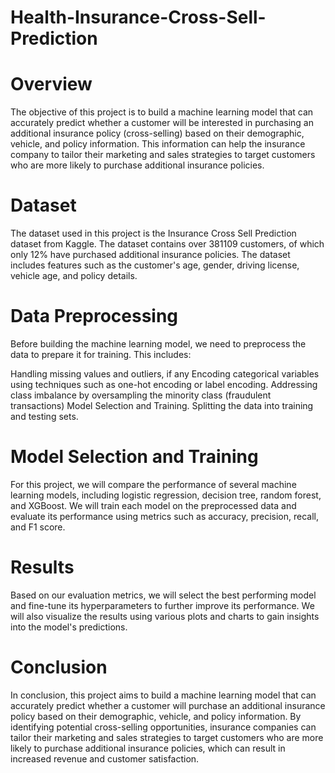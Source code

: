 # Health-Insurance-Cross-Sell-Prediction

# Overview
The objective of this project is to build a machine learning model that can accurately predict whether a customer will be interested in purchasing an additional insurance policy (cross-selling) based on their demographic, vehicle, and policy information. This information can help the insurance company to tailor their marketing and sales strategies to target customers who are more likely to purchase additional insurance policies.

# Dataset
The dataset used in this project is the Insurance Cross Sell Prediction dataset from Kaggle. The dataset contains over 381109 customers, of which only 12% have purchased additional insurance policies. The dataset includes features such as the customer's age, gender, driving license, vehicle age, and policy details.

# Data Preprocessing
Before building the machine learning model, we need to preprocess the data to prepare it for training. This includes:

Handling missing values and outliers, if any
Encoding categorical variables using techniques such as one-hot encoding or label encoding.
Addressing class imbalance by oversampling the minority class (fraudulent transactions) Model Selection and Training.
Splitting the data into training and testing sets.
# Model Selection and Training
For this project, we will compare the performance of several machine learning models, including logistic regression, decision tree, random forest, and XGBoost. We will train each model on the preprocessed data and evaluate its performance using metrics such as accuracy, precision, recall, and F1 score.

# Results
Based on our evaluation metrics, we will select the best performing model and fine-tune its hyperparameters to further improve its performance. We will also visualize the results using various plots and charts to gain insights into the model's predictions.

# Conclusion
In conclusion, this project aims to build a machine learning model that can accurately predict whether a customer will purchase an additional insurance policy based on their demographic, vehicle, and policy information. By identifying potential cross-selling opportunities, insurance companies can tailor their marketing and sales strategies to target customers who are more likely to purchase additional insurance policies, which can result in increased revenue and customer satisfaction.
